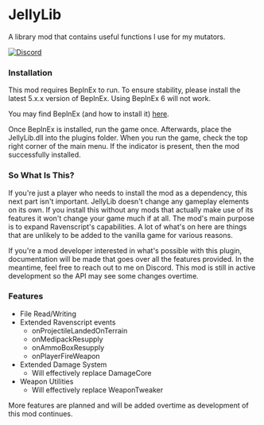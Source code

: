 # JellyLib
A library mod that contains useful functions I use for my mutators.

[![Discord](https://img.shields.io/discord/458403487982682113.svg?label=Discord&logo=Discord&colorB=7289da&style=for-the-badge)](https://discord.gg/p7WvaAaY)

### Installation

This mod requires BepInEx to run. To ensure stability, please install the latest 5.x.x version  of BepInEx. Using BepInEx 6 will not work.

You may find BepInEx (and how to install it) [here](https://github.com/BepInEx/BepInEx).

Once BepInEx is installed, run the game once. Afterwards, place the JellyLib.dll into the plugins folder. When you run the game, check the top right corner of the main menu. If the indicator is present, then the mod successfully installed.

### So What Is This?

If you're just a player who needs to install the mod as a dependency, this next part isn't important. JellyLib doesn't change any gameplay elements on its own. If you install this without any mods that actually make use of its features it won't change your game much if at all. The mod's main purpose is to expand Ravenscript's capabilities. A lot of what's on here are things that are unlikely to be added to the vanilla game for various reasons.

If you're a mod developer interested in what's possible with this plugin, documentation will be made that goes over all the features provided. In the meantime, feel free to reach out to me on Discord. This mod is still in active development so the API may see some changes overtime.

### Features
* File Read/Writing
* Extended Ravenscript events
  * onProjectileLandedOnTerrain
  * onMedipackResupply
  * onAmmoBoxResupply
  * onPlayerFireWeapon
 * Extended Damage System
   * Will effectively replace DamageCore
  * Weapon Utilities
    * Will effectively replace WeaponTweaker

More features are planned and will be added overtime as development of this mod continues.
